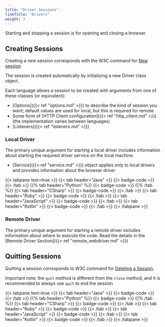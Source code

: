```yaml
---
title: "Driver Sessions"
linkTitle: "Drivers"
weight: 3
---
```


Starting and stopping a session is for opening and closing a browser.

## Creating Sessions

Creating a new session corresponds with the W3C command for [New session](https://w3c.github.io/webdriver/#new-session)

The session is created automatically by initializing a new Driver class object.

Each language allows a session to be created with arguments from one of these classes (or equivalent):

* [Options]({{< ref "options.md" >}}) to describe the kind of session you want; default values are used for local, but this is required for remote
* Some form of [HTTP Client configuration]({{< ref "http_client.md" >}}) (the implementation varies between languages)
* [Listeners]({{< ref "listeners.md" >}})

### Local Driver

The primary unique argument for starting a local driver includes information about starting the required driver service
on the local machine.

* [Service]({{< ref "service.md" >}}) object applies only to local drivers and provides information about the browser driver

{{< tabpane text=true >}}
{{< tab header="Java" >}}
{{< badge-code >}}
{{< /tab >}}
{{% tab header="Python" %}}
{{< badge-code >}}
{{% /tab %}}
{{< tab header="CSharp" >}}
{{< badge-code >}}
{{< /tab >}}
{{< tab header="Ruby" >}}
{{< badge-code >}}
{{< /tab >}}
{{< tab header="JavaScript" >}}
{{< badge-code >}}
{{< /tab >}}
{{< tab header="Kotlin" >}}
{{< badge-code >}}
{{< /tab >}}
{{< /tabpane >}}

### Remote Driver

The primary unique argument for starting a remote driver includes information about where to execute the code.
Read the details in the [Remote Driver Section]({{< ref "remote_webdriver.md" >}})


## Quitting Sessions

Quitting a session corresponds to W3C command for [Deleting a Session](https://w3c.github.io/webdriver/#delete-session).

Important note: the `quit` method is different from the `close` method, 
and it is recommended to always use `quit` to end the session

{{< tabpane text=true >}}
{{< tab header="Java" >}}
{{< badge-code >}}
{{< /tab >}}
{{% tab header="Python" %}}
{{< badge-code >}}
{{% /tab %}}
{{< tab header="CSharp" >}}
{{< badge-code >}}
{{< /tab >}}
{{< tab header="Ruby" >}}
{{< badge-code >}}
{{< /tab >}}
{{< tab header="JavaScript" >}}
{{< badge-code >}}
{{< /tab >}}
{{< tab header="Kotlin" >}}
{{< badge-code >}}
{{< /tab >}}
{{< /tabpane >}}
